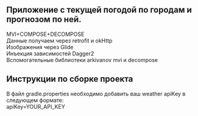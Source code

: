 ## Приложение с текущей погодой по городам и прогнозом по ней. 
MVI+COMPOSE+DECOMPOSE  
Данные получаем через retrofit и okHttp  
Изображения через Glide  
Инъекция зависимостей Dagger2  
Вспомогательные библиотеки arkivanov mvi и decompose  


## Инструкции по сборке проекта
В файл gradle.properties необходимо добавить ваш weather apiKey в следующем формате:  
apiKey=YOUR_API_KEY